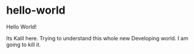 # hello-world

Hello World!

Its Kalil here. Trying to understand this whole new Developing world.
I am going to kill it.
